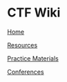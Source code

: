 # CTF Wiki

[Home](index.md)

[Resources](resources.md)

[Practice Materials](practice.md)

[Conferences](conferences.md)